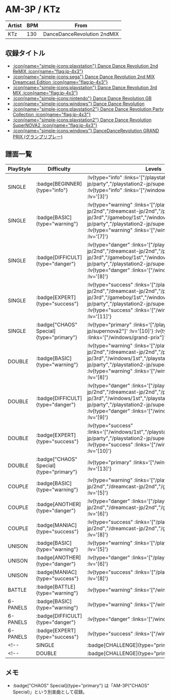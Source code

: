 # AM-3P / KTz

|Artist|BPM|From|
|------|---|----|
|KTz|130|DanceDanceRevolution 2ndMIX|

## 収録タイトル

- [ :icon{name="simple-icons:playstation"} Dance Dance Revolution 2nd ReMIX :icon{name="flag:jp-4x3"} ](/playstation-jp/2nd)
- [ :icon{name="simple-icons:sega"} Dance Dance Revolution 2nd MIX Dreamcast Edition :icon{name="flag:jp-4x3"} ](/dreamcast-jp/2nd)
- [ :icon{name="simple-icons:playstation"} Dance Dance Revolution 3rd MIX :icon{name="flag:jp-4x3"} ](/playstation-jp/3rd)
- [ :icon{name="simple-icons:nintendo"} Dance Dance Revolution GB](/gameboy/1st)
- [ :icon{name="simple-icons:windows"} Dance Dance Revolution](/windows/1st)
- [ :icon{name="simple-icons:playstation2"} Dance Dance Revolution Party Collection :icon{name="flag:jp-4x3"} ](/playstation2-jp/party)
- [ :icon{name="simple-icons:playstation2"} Dance Dance Revolution SuperNOVA2 :icon{name="flag:jp-4x3"} ](/playstation2-jp/supernova2)
- [ :icon{name="simple-icons:windows"} DanceDanceRevolution GRAND PRIX (グランプリプレー)](/windows/grand-prix)

## 譜面一覧

|PlayStyle|Difficulty|Levels|Notes|Movie|
|---------|----------|------|-----|-----|
|SINGLE| :badge[BEGINNER]{type="info"} | :lv{type="info" :links='["/playstation2-jp/party","/playstation2-jp/supernova2"]' :lv='[1]'}  :lv{type="info" :links='["/windows/grand-prix"]' :lv='[3]'} |74/0||
|SINGLE| :badge[BASIC]{type="warning"} | :lv{type="warning" :links='["/playstation-jp/2nd","/dreamcast-jp/2nd","/playstation-jp/3rd","/gameboy/1st","/windows/1st","/playstation2-jp/party","/playstation2-jp/supernova2"]' :lv='[5]'}  :lv{type="warning" :links='["/windows/grand-prix"]' :lv='[7]'} |164/0||
|SINGLE| :badge[DIFFICULT]{type="danger"} | :lv{type="danger" :links='["/playstation-jp/2nd","/dreamcast-jp/2nd","/playstation-jp/3rd","/gameboy/1st","/windows/1st","/playstation2-jp/party","/playstation2-jp/supernova2"]' :lv='[6]'}  :lv{type="danger" :links='["/windows/grand-prix"]' :lv='[8]'} |195/0||
|SINGLE| :badge[EXPERT]{type="success"} | :lv{type="success" :links='["/playstation-jp/2nd","/dreamcast-jp/2nd","/playstation-jp/3rd","/gameboy/1st","/windows/1st","/playstation2-jp/party","/playstation2-jp/supernova2"]' :lv='[8]'}  :lv{type="success" :links='["/windows/grand-prix"]' :lv='[11]'} |244/0||
|SINGLE| :badge["CHAOS" Special]{type="primary"} | :lv{type="primary" :links='["/playstation2-jp/supernova2"]' :lv='[10]'}  :lv{type="primary" :links='["/windows/grand-prix"]' :lv='[14]'} |309/4||
|DOUBLE| :badge[BASIC]{type="warning"} | :lv{type="warning" :links='["/playstation-jp/2nd","/dreamcast-jp/2nd","/playstation-jp/3rd","/windows/1st","/playstation2-jp/party","/playstation2-jp/supernova2"]' :lv='[5]'}  :lv{type="warning" :links='["/windows/grand-prix"]' :lv='[8]'} |166/0||
|DOUBLE| :badge[DIFFICULT]{type="danger"} | :lv{type="danger" :links='["/playstation-jp/2nd","/dreamcast-jp/2nd","/playstation-jp/3rd","/windows/1st","/playstation2-jp/party","/playstation2-jp/supernova2"]' :lv='[6]'}  :lv{type="danger" :links='["/windows/grand-prix"]' :lv='[9]'} |194/0||
|DOUBLE| :badge[EXPERT]{type="success"} | :lv{type="success" :links='["/windows/1st","/playstation2-jp/party","/playstation2-jp/supernova2"]' :lv='[7]'}  :lv{type="success" :links='["/windows/grand-prix"]' :lv='[10]'} |240/0||
|DOUBLE| :badge["CHAOS" Special]{type="primary"} | :lv{type="primary" :links='["/windows/grand-prix"]' :lv='[13]'} |276/2||
|COUPLE| :badge[BASIC]{type="warning"} | :lv{type="warning" :links='["/playstation-jp/2nd","/dreamcast-jp/2nd","/gameboy/1st"]' :lv='[5]'} |||
|COUPLE| :badge[ANOTHER]{type="danger"} | :lv{type="danger" :links='["/playstation-jp/2nd","/dreamcast-jp/2nd","/gameboy/1st"]' :lv='[6]'} |||
|COUPLE| :badge[MANIAC]{type="success"} | :lv{type="success" :links='["/playstation-jp/2nd","/dreamcast-jp/2nd","/gameboy/1st"]' :lv='[8]'} |||
|UNISON| :badge[BASIC]{type="warning"} | :lv{type="warning" :links='["/playstation-jp/3rd"]' :lv='[5]'} |||
|UNISON| :badge[ANOTHER]{type="danger"} | :lv{type="danger" :links='["/playstation-jp/3rd"]' :lv='[6]'} |||
|UNISON| :badge[MANIAC]{type="success"} | :lv{type="success" :links='["/playstation-jp/3rd"]' :lv='[8]'} |||
|BATTLE| :badge[BATTLE]{type="warning"} | :lv{type="warning" :links='["/windows/1st"]' :lv='[6]'} |||
|6-PANELS| :badge[BASIC]{type="warning"} | :lv{type="warning" :links='["/windows/1st"]' :lv='[3]'} |164/0||
|6-PANELS| :badge[DIFFICULT]{type="danger"} | :lv{type="danger" :links='["/windows/1st"]' :lv='[6]'} |195/0||
|6-PANELS| :badge[EXPERT]{type="success"} | :lv{type="success" :links='["/windows/1st"]' :lv='[8]'} |244/0||
<!-- |SINGLE| :badge[CHALLENGE]{type="primary"} ||264/2|| -->
<!-- |DOUBLE| :badge[CHALLENGE]{type="primary"} ||264/2|| -->

## メモ

- :badge["CHAOS" Special]{type="primary"} は「AM-3P("CHAOS" Special)」という別楽曲として収録。
